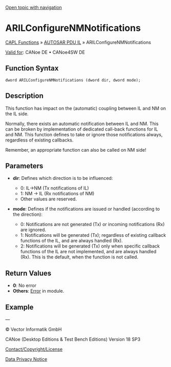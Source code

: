 [Open topic with navigation](../../../../../CANoeDEFamily.htm#Topics/CAPLFunctions/AUTOSARpduIL/Functions/CAPLfunctionARILConfigureNMNotifications.md)

# ARILConfigureNMNotifications

[CAPL Functions](../../CAPLfunctions.md) » [AUTOSAR PDU IL](../CAPLfunctionsAUTOSARpduILOverview.md) » ARILConfigureNMNotifications

[Valid for](../../../Shared/FeatureAvailability.md): CANoe DE • CANoe4SW DE

## Function Syntax

`dword ARILConfigureNMNotifications (dword dir, dword mode);`

## Description

This function has impact on the (automatic) coupling between IL and NM on the IL side.

Normally, there exists an automatic notification between IL and NM. This can be broken by implementation of dedicated call-back functions for IL and NM. This function defines to take or ignore those notifications always, regardless of existing callbacks.

Remember, an appropriate function can also be called on NM side!

## Parameters

- **dir**: Defines which direction is to be influenced:
  - 0: IL->NM (Tx notifications of IL)
  - 1: NM -> IL (Rx notifications of NM)
  - Other values are reserved.

- **mode**: Defines if the notifications are issued or handled (according to the direction):
  - 0: Notifications are not generated (Tx) or incoming notifications (Rx) are ignored.
  - 1: Notifications will be generated (Tx); regardless of existing callback functions of the IL, and are always handled (Rx).
  - 2: Notifications will be generated (Tx) only when specific callback functions of the IL are not implemented, and are always handled (Rx). This is the default, when the function is not called.

## Return Values

- **0**: No error
- **Others**: [Error](../../../CANoeCANalyzer/LibrariesPackages/AUTOSARpduIL/AUTOSARpduILReturnCodes.md) in module.

## Example

—

© Vector Informatik GmbH

CANoe (Desktop Editions & Test Bench Editions) Version 18 SP3

[Contact/Copyright/License](../../../Shared/ContactCopyrightLicense.md)

[Data Privacy Notice](https://www.vector.com/int/en/company/get-info/privacy-policy/)